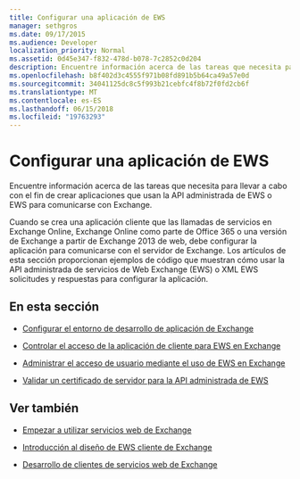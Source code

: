 ```yaml
---
title: Configurar una aplicación de EWS
manager: sethgros
ms.date: 09/17/2015
ms.audience: Developer
localization_priority: Normal
ms.assetid: 0d45e347-f832-478d-b078-7c2852c0d204
description: Encuentre información acerca de las tareas que necesita para llevar a cabo con el fin de crear aplicaciones que usan la API administrada de EWS o EWS para comunicarse con Exchange.
ms.openlocfilehash: b8f402d3c4555f971b08fd891b5b64ca49a57e0d
ms.sourcegitcommit: 34041125dc8c5f993b21cebfc4f8b72f0fd2cb6f
ms.translationtype: MT
ms.contentlocale: es-ES
ms.lasthandoff: 06/15/2018
ms.locfileid: "19763293"
---
```

# <a name="setting-up-your-ews-application"></a>Configurar una aplicación de EWS

Encuentre información acerca de las tareas que necesita para llevar a cabo con el fin de crear aplicaciones que usan la API administrada de EWS o EWS para comunicarse con Exchange. 
  
Cuando se crea una aplicación cliente que las llamadas de servicios en Exchange Online, Exchange Online como parte de Office 365 o una versión de Exchange a partir de Exchange 2013 de web, debe configurar la aplicación para comunicarse con el servidor de Exchange. Los artículos de esta sección proporcionan ejemplos de código que muestran cómo usar la API administrada de servicios de Web Exchange (EWS) o XML EWS solicitudes y respuestas para configurar la aplicación.
  
## <a name="in-this-section"></a>En esta sección

- [Configurar el entorno de desarrollo de aplicación de Exchange](setting-up-your-exchange-application-development-environment.md)
    
- [Controlar el acceso de la aplicación de cliente para EWS en Exchange](controlling-client-application-access-to-ews-in-exchange.md)
    
- [Administrar el acceso de usuario mediante el uso de EWS en Exchange](managing-user-access-by-using-ews-in-exchange.md)
    
- [Validar un certificado de servidor para la API administrada de EWS](how-to-validate-a-server-certificate-for-the-ews-managed-api.md)
    
## <a name="see-also"></a>Ver también


- [Empezar a utilizar servicios web de Exchange](start-using-web-services-in-exchange.md)
    
- [Introducción al diseño de EWS cliente de Exchange](ews-client-design-overview-for-exchange.md)
    
- [Desarrollo de clientes de servicios web de Exchange](develop-web-service-clients-for-exchange.md)
    

